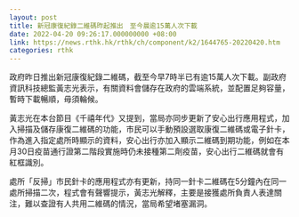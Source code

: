 ```yaml
---
layout: post
title: 新冠康復紀錄二維碼昨起推出　至今晨逾15萬人次下載
date: 2022-04-20 09:26:17.000000000 +08:00
link: https://news.rthk.hk/rthk/ch/component/k2/1644765-20220420.htm
categories: rthk
---
```


政府昨日推出新冠康復紀錄二維碼，截至今早7時半已有逾15萬人次下載。副政府資訊科技總監黃志光表示，有關資料會儲存在政府的雲端系統，並配置足夠容量，暫時下載暢順，毋須輪候。

黃志光在本台節目《千禧年代》又提到，當局亦同步更新了安心出行應用程式，加入掃描及儲存康復二維碼的功能，市民可以手動預設選取康復二維碼或電子針卡，作為進入指定處所時顯示的資料，安心出行亦加入顯示二維碼到期功能，例如在本月30日疫苗通行證第二階段實施時仍未接種第二劑疫苗，安心出行二維碼就會有紅框識別。

處所「反掃」市民針卡的應用程式亦有更新，持同一針卡二維碼在5分鐘內在同一處所掃描二次，程式會有聲響提示，黃志光解釋，主要是接獲處所負責人表達關注，難以查證有人共用二維碼的情況，當局希望堵塞漏洞。
